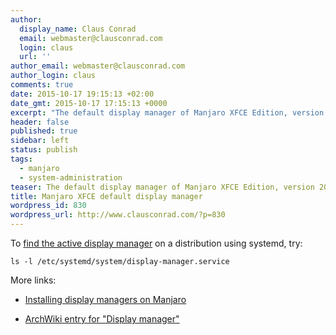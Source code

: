 ```yaml
---
author:
  display_name: Claus Conrad
  email: webmaster@clausconrad.com
  login: claus
  url: ''
author_email: webmaster@clausconrad.com
author_login: claus
comments: true
date: 2015-10-17 19:15:13 +02:00
date_gmt: 2015-10-17 17:15:13 +0000
excerpt: "The default display manager of Manjaro XFCE Edition, version 2015.09, is <a href=\"https://wiki.manjaro.org/index.php/Install_Display_Managers#LightDM\">LightDM</a>.\r\n"
header: false
published: true
sidebar: left
status: publish
tags:
  - manjaro
  - system-administration
teaser: The default display manager of Manjaro XFCE Edition, version 2015.09, is <a href="https://wiki.manjaro.org/index.php/Install_Display_Managers#LightDM">LightDM</a>.
title: Manjaro XFCE default display manager
wordpress_id: 830
wordpress_url: http://www.clausconrad.com/?p=830
---
```

To [find the active display
manager](https://wiki.archlinux.org/index.php/Display_manager#Loading_the_display_manager) on a distribution using systemd, try:

```shell
ls -l /etc/systemd/system/display-manager.service
```

More links:

* [Installing display managers on Manjaro](https://wiki.manjaro.org/index.php/Install_Display_Managers)

* [ArchWiki entry for "Display manager"](https://wiki.archlinux.org/index.php/Display_manager)
